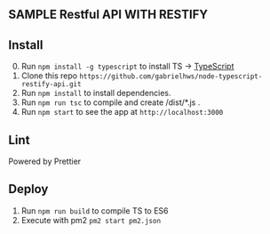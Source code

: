 ## SAMPLE Restful API WITH RESTIFY

## Install

0.  Run `npm install -g typescript` to install TS ->
    [TypeScript](https://www.typescriptlang.org)
1.  Clone this repo
    `https://github.com/gabrielhws/node-typescript-restify-api.git`
1.  Run `npm install` to install dependencies.<br />
1.  Run `npm run tsc` to compile and create /dist/\*.js .<br />
1.  Run `npm start` to see the app at `http://localhost:3000`

## Lint

Powered by Prettier

## Deploy

1.  Run `npm run build` to compile TS to ES6
2.  Execute with pm2 `pm2 start pm2.json`
